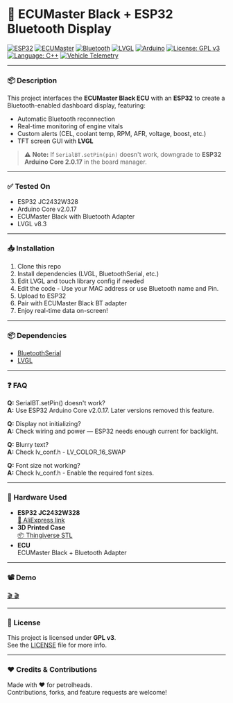 # 🚗 ECUMaster Black + ESP32 Bluetooth Display

[![ESP32](https://img.shields.io/badge/board-ESP32-blue.svg)](https://www.espressif.com/en/products/socs/esp32)
[![ECUMaster](https://img.shields.io/badge/device-ECUMaster-black.svg)](https://www.ecumaster.com)
[![Bluetooth](https://img.shields.io/badge/communication-Bluetooth-brightgreen.svg)](https://en.wikipedia.org/wiki/Bluetooth)
[![LVGL](https://img.shields.io/badge/UI-LVGL-purple.svg)](https://lvgl.io/)
[![Arduino](https://img.shields.io/badge/framework-Arduino-blue.svg)](https://www.arduino.cc)
[![License: GPL v3](https://img.shields.io/badge/license-GPLv3-blue.svg)](https://www.gnu.org/licenses/gpl-3.0.en.html)
[![Language: C++](https://img.shields.io/badge/language-C++-orange.svg)](https://isocpp.org)
[![Vehicle Telemetry](https://img.shields.io/badge/type-Telemetry-lightgrey.svg)]()

---

### 📦 Description

This project interfaces the **ECUMaster Black ECU** with an **ESP32** to create a Bluetooth-enabled dashboard display, featuring:

- Automatic Bluetooth reconnection
- Real-time monitoring of engine vitals
- Custom alerts (CEL, coolant temp, RPM, AFR, voltage, boost, etc.)
- TFT screen GUI with **LVGL**

> ⚠️ **Note:** If `SerialBT.setPin(pin)` doesn't work, downgrade to **ESP32 Arduino Core 2.0.17** in the board manager.

---

### ✅ Tested On

- ESP32 JC2432W328
- Arduino Core v2.0.17
- ECUMaster Black with Bluetooth Adapter
- LVGL v8.3

---

### 📥 Installation

1. Clone this repo
2. Install dependencies (LVGL, BluetoothSerial, etc.)
3. Edit LVGL and touch library config if needed
4. Edit the code - Use your MAC address or use Bluetooth name and Pin.
5. Upload to ESP32
6. Pair with ECUMaster Black BT adapter
7. Enjoy real-time data on-screen!

---

### 📦 Dependencies

- [BluetoothSerial](https://github.com/espressif/arduino-esp32/tree/master/libraries/BluetoothSerial)
- [LVGL](https://lvgl.io)

--- 

### ❓ FAQ

**Q:** SerialBT.setPin() doesn't work?  
**A:** Use ESP32 Arduino Core v2.0.17. Later versions removed this feature.

**Q:** Display not initializing?  
**A:** Check wiring and power — ESP32 needs enough current for backlight.

**Q:** Blurry text?  
**A:** Check lv_conf.h - LV_COLOR_16_SWAP

**Q:** Font size not working?  
**A:** Check lv_conf.h - Enable the required font sizes. 

---

### 🧰 Hardware Used

- **ESP32 JC2432W328**  
  [🛒 AliExpress link](https://www.aliexpress.com/item/1005006729707613.html)
- **3D Printed Case**  
  [📦 Thingiverse STL](https://www.thingiverse.com/thing:6705691)
- **ECU**  
  ECUMaster Black + Bluetooth Adapter

---

### 📽️ Demo

[🎬 ](https://youtu.be/b16--jYl7CY)   [🎬 ](https://youtu.be/1yv-feC6I2c)

---

### 📜 License

This project is licensed under **GPL v3**.  
See the [LICENSE](./LICENSE) file for more info.

---

### ❤️ Credits & Contributions

Made with ❤️ for petrolheads.  
Contributions, forks, and feature requests are welcome!
